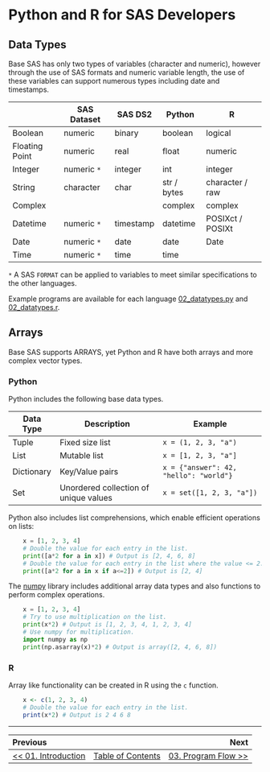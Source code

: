 # Python and R for SAS Developers

## Data Types

Base SAS has only two types of variables (character and numeric), however through the use of
SAS formats and numeric variable length, the use of these variables can support numerous
types including date and timestamps.

|                | SAS Dataset | SAS DS2     | Python        | R                |
| -------------- | ----------- | ----------- | ------------- | ---------------- |
| Boolean        | numeric     | binary      | boolean       | logical          |
| Floating Point | numeric     | real        | float         | numeric          |
| Integer        | numeric `*` | integer     | int           | integer          |
| String         | character   | char        | str / bytes   | character / raw  |
| Complex        |             |             | complex       | complex          |
| Datetime       | numeric `*` | timestamp   | datetime      | POSIXct / POSIXt |
| Date           | numeric `*` | date        | date          | Date             |
| Time           | numeric `*` | time        | time          |                  |

`*` A SAS `FORMAT` can be applied to variables to meet similar specifications to the other languages.

Example programs are available for each language [02_datatypes.py](../src/02_datatypes.py) and [02_datatypes.r](../src/02_datatypes.r).


## Arrays

Base SAS supports ARRAYS, yet Python and R have both arrays and more complex vector types.


### Python

Python includes the following base data types.

| Data Type  | Description                           | Example                                |
| ---------- | ------------------------------------- | -------------------------------------- |
| Tuple      | Fixed size list                       | `x = (1, 2, 3, "a")`                   |
| List       | Mutable list                          | `x = [1, 2, 3, "a"]`                   |
| Dictionary | Key/Value pairs                       | `x = {"answer": 42, "hello": "world"}` |
| Set        | Unordered collection of unique values | `x = set([1, 2, 3, "a"])`              |

Python also includes list comprehensions, which enable efficient operations on lists:

```python
    x = [1, 2, 3, 4]
    # Double the value for each entry in the list.
    print([a*2 for a in x]) # Output is [2, 4, 6, 8]
    # Double the value for each entry in the list where the value <= 2.
    print([a*2 for a in x if a<=2]) # Output is [2, 4]
```

The [numpy](http://www.numpy.org/) library includes additional array data types and also functions to perform complex operations.

```python
    x = [1, 2, 3, 4]
    # Try to use multiplication on the list.
    print(x*2) # Output is [1, 2, 3, 4, 1, 2, 3, 4]
    # Use numpy for multiplication.
    import numpy as np
    print(np.asarray(x)*2) # Output is array([2, 4, 6, 8])
```


### R

Array like functionality can be created in R using the `c` function.


```r
    x <- c(1, 2, 3, 4)
    # Double the value for each entry in the list.
    print(x*2) # Output is 2 4 6 8
```


---

| Previous       |                | Next           |
|:-------------- |:--------------:| --------------:|
| [&lt;&lt; 01. Introduction](01_Introduction.md) | [Table of Contents](00_TOC.md) | [03. Program Flow &gt;&gt;](03_ProgramFlow.md) |
